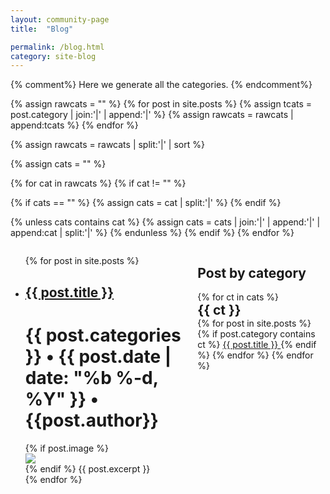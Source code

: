 ```yaml
---
layout: community-page
title:  "Blog"

permalink: /blog.html
category: site-blog
---
```

{% comment%}
Here we generate all the categories.
{% endcomment%}

{% assign rawcats = "" %}
{% for post in site.posts %}
{% assign tcats = post.category | join:'|' | append:'|' %}
{% assign rawcats = rawcats | append:tcats %}
{% endfor %}

{% assign rawcats = rawcats | split:'|' | sort %}

{% assign cats = "" %}

{% for cat in rawcats %}
{% if cat != "" %}

{% if cats == "" %}
{% assign cats = cat | split:'|' %}
{% endif %}

{% unless cats contains cat %}
{% assign cats = cats | join:'|' | append:'|' | append:cat | split:'|' %}
{% endunless %}
{% endif %}
{% endfor %}

<div style="display: flex; justify-content: center; margin: 0;padding: 0; width: 100%; ">
    <ul class="posts">
        {% for post in site.posts %}
            <li class="wrapper blog" >
                <h2 class="blog title"><a href="{{ post.url }}">{{ post.title }}</a></h2>
                <h1 class="blog">{{ post.categories }}  •  {{ post.date | date: "%b %-d, %Y" }}  •  {{post.author}}</h1>
                    {% if post.image %}
                        <div class="blog-image-header">
                            <img src="{{post.image}}">
                        </div>
                    {% endif %}
                    {{ post.excerpt }}
            </li>
        {% endfor %}
    </ul>
    <!-- Sidebar -->
    <section class="categories">
            <h1 class="blog category-title">Post by category</h1>
            {% for ct in cats %}
                <h1 class="blog category" style="margin:0;"> {{ ct }} </h1>
                    {% for post in site.posts %}
                        {% if post.category contains ct %}
                        <a class="link-cat" href="{{ post.url }}">{{ post.title }} </a>
                    {% endif %}
                {% endfor %}
        {% endfor %}
    </section>
</div>

